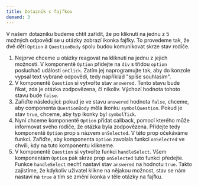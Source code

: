 ```yaml
---
title: Dotazník s fajfkou
demand: 3
---
```


V našem dotazníku budeme chtít zařídit, že po kliknutí na jednu z 5 možných odpovědí se u otázky zobrazí ikonka fajfky. To provedeme tak, že dvě děti `Option` a `QuestionBody` spolu budou komunikovat skrze stav rodiče.

1. Nejprve chceme u otázky reagovat na kliknutí na jednu z jejich možností. V komponentě `Option` přidejte na `div` s třidou `option` posluchač události `onClick`. Zatím jej naprogramujte tak, aby do konzole vypsal text vybrané odpovědi, tedy například "spíše souhlasím".
1. V komponentě `Question` si vytvořte stav `answered`. Tento stavu bude říkat, zda je otázka zodpovězena, či nikoliv. Výchozí hodnota tohoto stavu bude `false`.
1. Zařiďte následující: pokud je ve stavu `answered` hodnota `false`, chceme, aby componenta `QuestionBody` měla ikonku `symbolQuestion`. Pokud je stav `true`, chceme, aby typ ikonky byl `symbolTick`.
1. Nyní chceme komponentě `Option` přidat callback, pomocí kterého může informovat svého rodiče, že otázka byla zodpovězena. Přidejte tedy komponentě `Option` prop s názvem `onSelected`. V této prop očekáváme funkci. Zařiďte, aby komponenta `Option` zavolala funkci `onSelected` ve chvíli, kdy na tuto komponentu klikneme.
1. V komponentě `Question` si vytvořte funkci `handleSelect`. Všem komponentám `Option` pak skrze prop `onSelected` tuto funkci předejte. Funkce `handleSelect` nechť nastaví stav `answered` na hodnotu `true`. Takto zajístíme, že kdykoliv uživatel klikne na nějakou možnost, stav se nám nastaví na `true` a tím se změní ikonka v těle otázky na fajfku.
